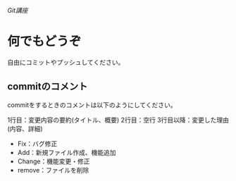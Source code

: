 *Git講座*

# 何でもどうぞ
自由にコミットやプッシュしてください。

## commitのコメント
commitをするときのコメントは以下のようにしてください。

1行目：変更内容の要約(タイトル、概要)
2行目：空行
3行目以降：変更した理由(内容、詳細)

- Fix：バグ修正
- Add：新規ファイル作成、機能追加
- Change：機能変更・修正
- remove：ファイルを削除
